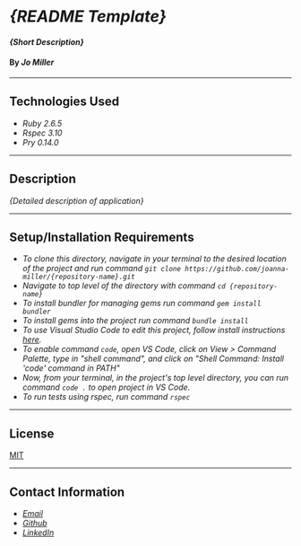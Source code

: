 # _{README Template}_

#### _{Short Description}_

#### By _**Jo Miller**_

---

## Technologies Used

* _Ruby 2.6.5_
* _Rspec 3.10_
* _Pry 0.14.0_
---

## Description

_{Detailed description of application}_

---

## Setup/Installation Requirements

* _To clone this directory, navigate in your terminal to the desired location of the project and run command `git clone https://github.com/joanna-miller/{repository-name}.git`_
* _Navigate to top level of the directory with command `cd {repository-name}`_
* _To install bundler for managing gems run command `gem install bundler`_
* _To install gems into the project run command `bundle install`_
* _To use Visual Studio Code to edit this project, follow install instructions [here](https://code.visualstudio.com/)._
* _To enable command `code`, open VS Code, click on View > Command Palette, type in "shell command", and click on "Shell Command: Install 'code' command in PATH"_
* _Now, from your terminal, in the project's top level directory, you can run command `code .` to open project in VS Code._ 
* _To run tests using rspec, run command `rspec`_

---

## License

[MIT](LICENSE.txt)

---

## Contact Information

* _[Email](mailto:joannadawnmiller@gmail.com)_
* _[Github](https://github.com/joanna-miller)_
* _[LinkedIn](https://www.linkedin.com/in/jomillerde/)_